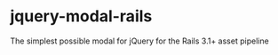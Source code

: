 jquery-modal-rails
==================

The simplest possible modal for jQuery for the Rails 3.1+ asset pipeline